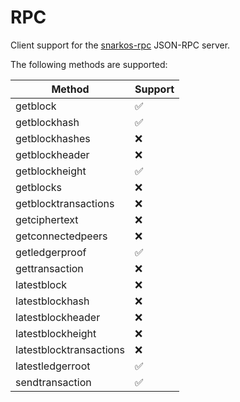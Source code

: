 # RPC
Client support for the [snarkos-rpc](https://github.com/AleoHQ/snarkOS/tree/master/rpc) JSON-RPC server.

The following methods are supported:

| Method      | Support |
| ----------- | ----------- |
| getblock | ✅ |
| getblockhash | ✅ |
| getblockhashes | ❌ |
| getblockheader | ❌ |
| getblockheight | ✅ |
| getblocks | ❌ |
| getblocktransactions | ❌ |
| getciphertext | ❌ |
| getconnectedpeers | ❌ |
| getledgerproof | ✅ |
| gettransaction | ❌ |
| latestblock | ❌ |
| latestblockhash | ❌ |
| latestblockheader | ❌ |
| latestblockheight | ❌ |
| latestblocktransactions | ❌ |
| latestledgerroot | ✅ |
| sendtransaction | ✅ |